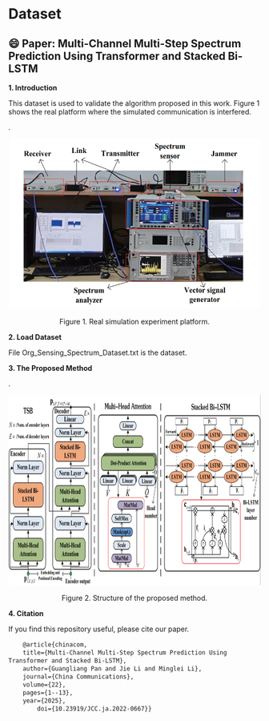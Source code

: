 # Dataset
:smile: Paper: Multi-Channel Multi-Step Spectrum Prediction Using Transformer and Stacked Bi-LSTM
----
__1. Introduction__

This dataset is used to validate the algorithm proposed in this work. Figure 1 shows the real platform where the simulated communication is interfered.

.<div align=center><img src="https://github.com/pgl1234/spectrum-data/blob/main/Images/platform.png" width="500" height="340" /></div>
<p align="center">  
 Figure 1. Real simulation experiment platform.
</p>

__2. Load Dataset__

File Org_Sensing_Spectrum_Dataset.txt is the dataset.

__3. The Proposed Method__

.<div align=center><img src="https://github.com/pgl1234/spectrum-data/blob/main/Images/method_fra.png" width="820" height="380" /></div>
<p align="center">  
 Figure 2. Structure of the proposed method.
</p>

__4. Citation__

If you find this repository useful, please cite our paper.

```
	@article{chinacom,
	title={Multi-Channel Multi-Step Spectrum Prediction Using Transformer and Stacked Bi-LSTM},
	author={Guangliang Pan and Jie Li and Minglei Li},
	journal={China Communications},
	volume={22},
	pages={1--13},
	year={2025},
        doi={10.23919/JCC.ja.2022-0667}}
 ```


